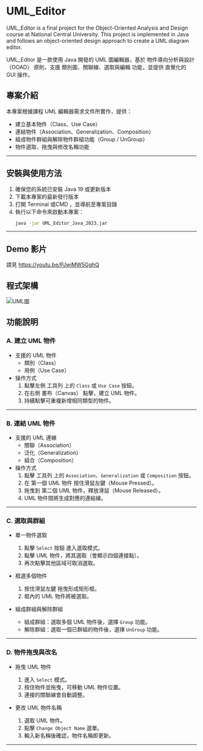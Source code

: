 # UML_Editor

UML_Editor is a final project for the Object-Oriented Analysis and Design course at National Central University. 
This project is implemented in Java and follows an object-oriented design approach to create a UML diagram editor.

UML_Editor 是一款使用 Java 開發的 UML 圖編輯器，基於 物件導向分析與設計（OOAD） 原則，支援 類別圖、關聯線、選取與編輯 功能，並提供 直覺化的 GUI 操作。

## 專案介紹
本專案根據課程 UML 編輯器需求文件所實作，提供：
- 建立基本物件（Class、Use Case）
- 連結物件（Association、Generalization、Composition）
- 組成物件群組與解除物件群組功能（Group / UnGroup）
- 物件選取、拖曳與修改名稱功能


---

## 安裝與使用方法

1. 確保您的系統已安裝 Java 19 或更新版本
2. 下載本專案的最新發行版本
3. 打開 Terminal 或CMD ，並導航至專案目錄
4. 執行以下命令來啟動本專案：
   ```bash
   java -jar UML_Editor_Java_2023.jar
---

## Demo 影片
請見 https://youtu.be/PJwjMW5GghQ

## 程式架構
![UML圖](/UML.jpg)

##  功能說明
### A. 建立 UML 物件
- 支援的 UML 物件
  - 類別（Class）
  - 用例（Use Case）
- 操作方式
  1. 點擊左側 工具列 上的 `Class` 或 `Use Case` 按鈕。
  2. 在右側 畫布（Canvas） 點擊，建立 UML 物件。
  3. 持續點擊可重複新增相同類型的物件。

---

### B. 連結 UML 物件
- 支援的 UML 連線
  - 關聯（Association）
  - 泛化（Generalization）
  - 組合（Composition）
- 操作方式
  1. 點擊 工具列 上的 `Association`、`Generalization` 或 `Composition` 按鈕。
  2. 在 第一個 UML 物件 按住滑鼠左鍵（Mouse Pressed）。
  3. 拖曳到 第二個 UML 物件，釋放滑鼠（Mouse Released）。
  4. UML 物件間將生成對應的連結線。

---

###  C. 選取與群組
- 單一物件選取
  1. 點擊 `Select` 按鈕 進入選取模式。
  2. 點擊 UML 物件，將其選取（會顯示四個連接點）。
  3. 再次點擊其他區域可取消選取。

- 框選多個物件
  1. 按住滑鼠左鍵 拖曳形成矩形框。
  2. 框內的 UML 物件將被選取。

- 組成群組與解除群組
  - 組成群組：選取多個 UML 物件後，選擇 `Group` 功能。
  - 解除群組：選取一個已群組的物件後，選擇 `UnGroup` 功能。

---

###  D. 物件拖曳與改名
- 拖曳 UML 物件
  1. 進入 `Select` 模式。
  2. 按住物件並拖曳，可移動 UML 物件位置。
  3. 連接的關聯線會自動調整。

- 更改 UML 物件名稱
  1. 選取 UML 物件。
  2. 點擊 `Change Object Name` 選單。
  3. 輸入新名稱後確認，物件名稱即更新。

---

